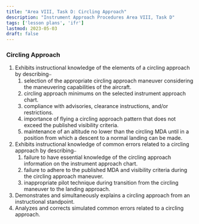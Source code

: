 ```yaml
---
title: "Area VIII, Task D: Circling Approach"
description: "Instrument Approach Procedures Area VIII, Task D"
tags: ['lesson plans', 'ifr']
lastmod: 2023-05-03
draft: false
---
```

### Circling Approach

1. Exhibits instructional knowledge of the elements of a circling approach by describing⎯
   1. selection of the appropriate circling approach maneuver considering the maneuvering capabilities of the aircraft. 
   2. circling approach minimums on the selected instrument approach chart. 
   3. compliance with advisories, clearance instructions, and/or restrictions. 
   4. importance of flying a circling approach pattern that does not exceed the published visibility criteria. 
   5. maintenance of an altitude no lower than the circling MDA until in a position from which a descent to a normal landing can be made. 
2. Exhibits instructional knowledge of common errors related to a circling approach by describing⎯
   1. failure to have essential knowledge of the circling approach information on the instrument approach chart. 
   2. failure to adhere to the published MDA and visibility criteria during the circling approach maneuver. 
   3. inappropriate pilot technique during transition from the circling maneuver to the landing approach. 
3. Demonstrates and simultaneously explains a circling approach from an instructional standpoint. 
4. Analyzes and corrects simulated common errors related to a circling approach. 
